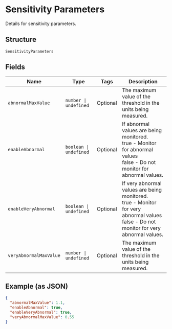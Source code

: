 
# Sensitivity Parameters

Details for sensitivity parameters.

## Structure

`SensitivityParameters`

## Fields

| Name | Type | Tags | Description |
|  --- | --- | --- | --- |
| `abnormalMaxValue` | `number \| undefined` | Optional | The maximum value of the threshold in the units being measured. |
| `enableAbnormal` | `boolean \| undefined` | Optional | If abnormal values are being monitored.<br />true - Monitor for abnormal values<br />false - Do not monitor for abnormal values. |
| `enableVeryAbnormal` | `boolean \| undefined` | Optional | If very abnormal values are being monitored.<br />true - Monitor for very abnormal values<br />false - Do not monitor for very abnormal values. |
| `veryAbnormalMaxValue` | `number \| undefined` | Optional | The maximum value of the threshold in the units being measured. |

## Example (as JSON)

```json
{
  "abnormalMaxValue": 1.1,
  "enableAbnormal": true,
  "enableVeryAbnormal": true,
  "veryAbnormalMaxValue": 0.55
}
```

